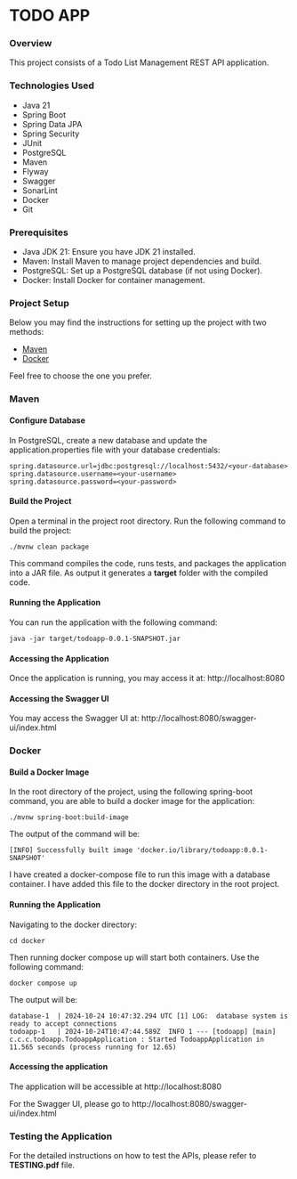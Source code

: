 # TODO APP

### Overview

This project consists of a Todo List Management REST API application.

### Technologies Used

* Java 21
* Spring Boot
* Spring Data JPA
* Spring Security
* JUnit
* PostgreSQL
* Maven
* Flyway
* Swagger
* SonarLint
* Docker
* Git

### Prerequisites

* Java JDK 21: Ensure you have JDK 21 installed.
* Maven: Install Maven to manage project dependencies and build.
* PostgreSQL: Set up a PostgreSQL database (if not using Docker).
* Docker: Install Docker for container management.

### Project Setup

Below you may find the instructions for setting up the project with two methods:

* [Maven](#maven)
* [Docker](#docker)

Feel free to choose the one you prefer.

### Maven

#### Configure Database
In PostgreSQL, create a new database and update the application.properties file 
with your database credentials:

```properties
spring.datasource.url=jdbc:postgresql://localhost:5432/<your-database>
spring.datasource.username=<your-username>
spring.datasource.password=<your-password>
```

#### Build the Project
Open a terminal in the project root directory. Run the following command to build the project:

`./mvnw clean package`

This command compiles the code, runs tests, and packages the application into a JAR file. As output it generates a **target** folder with the compiled code.

#### Running the Application
You can run the application with the following command:

`java -jar target/todoapp-0.0.1-SNAPSHOT.jar`

#### Accessing the Application
Once the application is running, you may access it at:
http://localhost:8080

#### Accessing the Swagger UI
You may access the Swagger UI at: http://localhost:8080/swagger-ui/index.html

### Docker

#### Build a Docker Image
   In the root directory of the project, using the following spring-boot command, you are able to build a docker image for the application:

`./mvnw spring-boot:build-image`

The output of the command will be:

```shell
[INFO] Successfully built image 'docker.io/library/todoapp:0.0.1-SNAPSHOT'
```

I have created a docker-compose file to run this image with a database container. I have added this file to the docker directory in the root project.

#### Running the Application

Navigating to the docker directory:

```shell
cd docker
```

Then running docker compose up will start both containers. Use the following command:

```shell
docker compose up
```

The output will be:

```shell
database-1  | 2024-10-24 10:47:32.294 UTC [1] LOG:  database system is ready to accept connections
todoapp-1   | 2024-10-24T10:47:44.589Z  INFO 1 --- [todoapp] [main] c.c.c.todoapp.TodoappApplication : Started TodoappApplication in 11.565 seconds (process running for 12.65)
```

#### Accessing the application
The application will be accessible at http://localhost:8080

For the Swagger UI,  please go to http://localhost:8080/swagger-ui/index.html


### Testing the Application

For the detailed instructions on how to test the APIs, please refer to **TESTING.pdf** file.